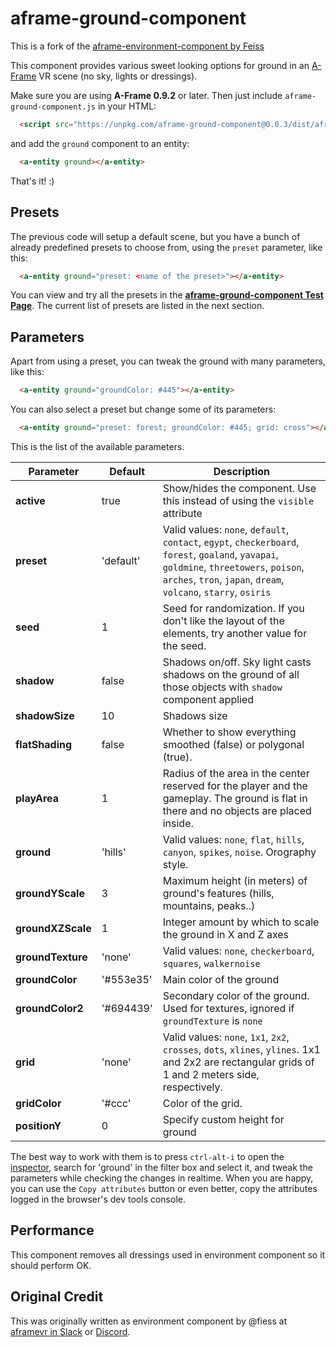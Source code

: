 # aframe-ground-component

This is a fork of the [aframe-environment-component by Feiss](https://github.com/feiss/aframe-environment-component/)

This component provides various sweet looking options for ground in an [A-Frame](http://aframe.io) VR scene (no sky, lights or dressings).

Make sure you are using __A-Frame 0.9.2__ or later. Then just include `aframe-ground-component.js` in your HTML:

```html
  <script src="https://unpkg.com/aframe-ground-component@0.0.3/dist/aframe-ground-component.min.js"></script>
```

and add the `ground` component to an entity:

```html
  <a-entity ground></a-entity>
```

That's it! :)


## Presets

The previous code will setup a default scene, but you have a bunch of already predefined presets to choose from, using the `preset` parameter, like this:


```html
  <a-entity ground="preset: <name of the preset>"></a-entity>
```

You can view and try all the presets in the **[aframe-ground-component Test Page](https://kfarr.github.io/aframe-ground-component/)**. The current list of presets are listed in the next section.


## Parameters

Apart from using a preset, you can tweak the ground with many parameters, like this:

```html
  <a-entity ground="groundColor: #445"></a-entity>
```

You can also select a preset but change some of its parameters:
```html
  <a-entity ground="preset: forest; groundColor: #445; grid: cross"></a-entity>
```

This is the list of the available parameters.


| Parameter   | Default | Description |
|-------------|---------|-------------|
| **active**  | true    | Show/hides the component. Use this instead of using the `visible` attribute |
| **preset**      | 'default'  | Valid values: `none`, `default`, `contact`, `egypt`, `checkerboard`, `forest`, `goaland`, `yavapai`, `goldmine`, `threetowers`, `poison`, `arches`, `tron`, `japan`, `dream`, `volcano`, `starry`, `osiris` |
| **seed**        | 1       | Seed for randomization. If you don't like the layout of the elements, try another value for the seed.  |
| **shadow**  | false | Shadows on/off. Sky light casts shadows on the ground of all those objects with `shadow` component applied |
| **shadowSize** | 10 | Shadows size |
| **flatShading** | false | Whether to show everything smoothed (false) or polygonal (true). |
| **playArea** |  1    | Radius of the area in the center reserved for the player and the gameplay. The ground is flat in there and no objects are placed inside.|
| **ground**  | 'hills' | Valid values: `none`, `flat`, `hills`, `canyon`, `spikes`, `noise`. Orography style. |
| **groundYScale** | 3  | Maximum height (in meters) of ground's features (hills, mountains, peaks..) |
| **groundXZScale** | 1  | Integer amount by which to scale the ground in X and Z axes |
| **groundTexture**| 'none' | Valid values: `none`, `checkerboard`, `squares`, `walkernoise`|
| **groundColor** | '#553e35'  | Main color of the ground |
| **groundColor2**| '#694439'  | Secondary color of the ground. Used for textures, ignored if `groundTexture` is `none` |
| **grid**    | 'none'  | Valid values: `none`, `1x1`, `2x2`, `crosses`, `dots`, `xlines`, `ylines`. 1x1 and 2x2 are rectangular grids of 1 and 2 meters side, respectively.  |
| **gridColor** | '#ccc' | Color of the grid. |
| **positionY** | 0  | Specify custom height for ground |


The best way to work with them is to press `ctrl-alt-i` to open the [inspector](https://aframe.io/docs/master/introduction/visual-inspector-and-dev-tools.html#a-frame-inspector), search for 'ground' in the filter box and select it, and tweak the parameters while checking the changes in realtime. When you are happy, you can use the `Copy attributes` button or even better, copy the attributes logged in the browser's dev tools console.

## Performance
This component removes all dressings used in environment component so it should perform OK.

## Original Credit

This was originally written as environment component by @fiess at [aframevr in Slack](https://aframe.io/slack-invite) or [Discord](https://supermedium.com/discord).
